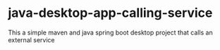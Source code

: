 # java-desktop-app-calling-service

This a simple maven and java spring boot desktop project that calls an external service

